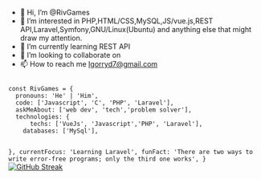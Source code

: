 - 👋 Hi, I’m @RivGames
- 👀 I’m interested in PHP,HTML/CSS,MySQL,JS/vue.js,REST API,Laravel,Symfony,GNU/Linux(Ubuntu) and anything else that might draw my attention.
- 🌱 I’m currently learning REST API
- 💞️ I’m looking to collaborate on 
- 📫 How to reach me Igorryd7@gmail.com

<!---
RivGames/RivGames is a ✨ special ✨ repository because its `README.md` (this file) appears on your GitHub profile.
You can click the Preview link to take a look at your changes.
--->
<code>
const RivGames = {
  pronouns: 'He' | 'Him',
  code: ['Javascript', 'C', 'PHP', 'Laravel'],
  askMeAbout: ['web dev', 'tech','problem solver'],
  technologies: {
      techs: ['VueJs', 'Javascript','PHP', 'Laravel'],
    databases: ['MySql'],
    
  },
  currentFocus: 'Learning Laravel',
  funFact:
    'There are two ways to write error-free programs; only the third one works',
}
</code>
[![GitHub Streak](https://streak-stats.demolab.com/?user=RivGames)](https://git.io/streak-stats)
